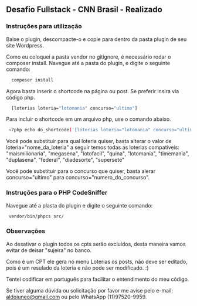 ## Desafio Fullstack - CNN Brasil - Realizado
### Instruções para utilização
Baixe o plugin, descompacte-o e copie para dentro da pasta plugin de seu site Wordpress.

Como eu coloquei a pasta vendor no gitignore, é necessário rodar o composer install.
Navegue até a pasta do plugin, e digite o seguinte comando:

```bash
  composer install
```

Agora basta inserir o shortcode na página ou post. Se preferir insira via código php.

```bash
  [loterias loteria="lotomania" concurso="ultimo"]
```
Para incluir o shortcode em um arquivo php, use o comando abaixo.

```bash
 <?php echo do_shortcode('[loterias loteria="lotomania" concurso="ultimo"]'); ?>
```

Você pode substituir para qual loteria quiser, basta alterar o valor de loteria="nome_da_loteria" a seguir temos todas as loterias compatíveis: 
  "maismilionaria",
  "megasena",
  "lotofacil",
  "quina",
  "lotomania",
  "timemania",
  "duplasena",
  "federal",
  "diadesorte",
  "supersete"

Você pode substituir para o concurso que quiser, basta alerar concurso="ultimo" para concurso="numero_do_concurso".

### Instruções para o PHP CodeSniffer

Navegue até a plasta do plugin e digite o seguinte comando:

```bash
 vendor/bin/phpcs src/
```
### Observações

Ao desativar o plugin todos os cpts serão excluídos, desta maneira vamos evitar de deisar "sujeira" no banco.

Como é um CPT ele gera no menu Loterias os posts, não deve ser editado, pois é um resulado da loteria e não pode ser modificado. :)

Tentei codificar em português para facilitar o entendimento do meu código.

Se tiver alguma dúvida ou solicitação por favor me avise pelo e-mail: aldojuneo@gmail.com ou pelo WhatsApp (11)97520-9959.
